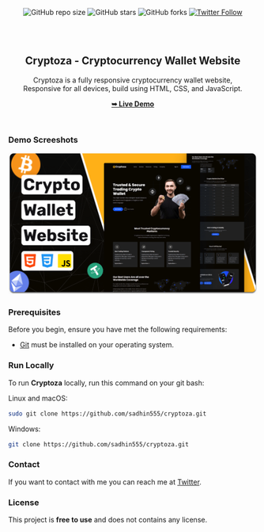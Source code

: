 <div align="center">
  
  ![GitHub repo size](https://img.shields.io/github/repo-size/sadhin555/cryptoza)
  ![GitHub stars](https://img.shields.io/github/stars/sadhin555/cryptoza?style=social)
  ![GitHub forks](https://img.shields.io/github/forks/sadhin555/cryptoza?style=social)
[![Twitter Follow](https://img.shields.io/twitter/follow/sadhin555?style=social)](https://twitter.com/intent/follow?screen_name=sadhin555)

  <br />
  <br />

  <h2 align="center">Cryptoza - Cryptocurrency Wallet Website</h2>

  Cryptoza is a fully responsive cryptocurrency wallet website, <br />Responsive for all devices, build using HTML, CSS, and JavaScript.

  <a href="https://sadhin555.github.io/cryptoza/"><strong>➥ Live Demo</strong></a>

</div>

<br />

### Demo Screeshots

![Cryptoza Desktop Demo](./readme-images/desktop.png "Desktop Demo")

### Prerequisites

Before you begin, ensure you have met the following requirements:

* [Git](https://git-scm.com/downloads "Download Git") must be installed on your operating system.

### Run Locally

To run **Cryptoza** locally, run this command on your git bash:

Linux and macOS:

```bash
sudo git clone https://github.com/sadhin555/cryptoza.git
```

Windows:

```bash
git clone https://github.com/sadhin555/cryptoza.git
```

### Contact

If you want to contact with me you can reach me at [Twitter](https://www.twitter.com/sadhin555).

### License

This project is **free to use** and does not contains any license.
